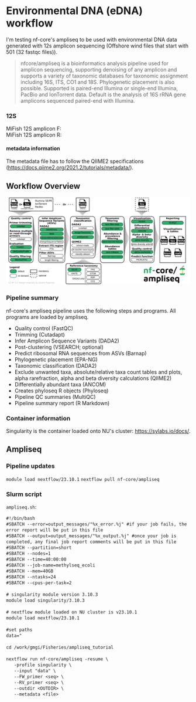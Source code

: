 # Environmental DNA (eDNA) workflow 

I'm testing nf-core's ampliseq to be used with environmental DNA data generated with 12s amplicon sequencing (Offshore wind files that start with 501 (32 fastqc files)). 

> nfcore/ampliseq is a bioinformatics analysis pipeline used for amplicon sequencing, supporting denoising of any amplicon and supports a variety of taxonomic databases for taxonomic assignment including 16S, ITS, CO1 and 18S. Phylogenetic placement is also possible. Supported is paired-end Illumina or single-end Illumina, PacBio and IonTorrent data. Default is the analysis of 16S rRNA gene amplicons sequenced paired-end with Illumina.

### 12S 

MiFish 12S amplicon F:    
MiFish 12S amplicon R:    

#### metadata information 

The metadata file has to follow the QIIME2 specifications (https://docs.qiime2.org/2021.2/tutorials/metadata/). 



## Workflow Overview 

![](https://raw.githubusercontent.com/nf-core/ampliseq/2.8.0//docs/images/ampliseq_workflow.png)

### Pipeline summary

nf-core's ampliseq pipeline uses the following steps and programs. All programs are loaded by ampliseq. 
- Quality control (FastQC)   
- Trimming (Cutadapt)  
- Infer Amplicon Sequence Variants (DADA2)  
- Post-clustering (VSEARCH; optional)  
- Predict ribosomal RNA sequences from ASVs (Barnap)   
- Phylogenetic placement (EPA-NG)  
- Taxonomic classification (DADA2)  
- Exclude unwanted taxa, absolute/relative taxa count tables and plots, alpha rarefraction, alpha and beta diversity calculations (QIIME2)  
- Differentially abundant taxa (ANCOM)  
- Creates phyloseq R objects (Phyloseq)  
- Pipeline QC summaries (MultiQC)  
- Pipeline summary report (R Markdown)  

### Container information 

Singularity is the container loaded onto NU's cluster: https://sylabs.io/docs/. 

## Ampliseq

### Pipeline updates



`module load nextflow/23.10.1` 
`nextflow pull nf-core/ampliseq` 

### Slurm script 

`ampliseq.sh`:

```
#!/bin/bash
#SBATCH --error=output_messages/"%x_error.%j" #if your job fails, the error report will be put in this file
#SBATCH --output=output_messages/"%x_output.%j" #once your job is completed, any final job report comments will be put in this file
#SBATCH --partition=short
#SBATCH --nodes=1
#SBATCH --time=40:00:00
#SBATCH --job-name=methylseq_ecoli
#SBATCH --mem=40GB
#SBATCH --ntasks=24
#SBATCH --cpus-per-task=2

# singularity module version 3.10.3
module load singularity/3.10.3

# nextflow module loaded on NU cluster is v23.10.1
module load nextflow/23.10.1

#set paths 
data="

cd /work/gmgi/Fisheries/ampliseq_tutorial

nextflow run nf-core/ampliseq -resume \
   -profile singularity \
   --input "data" \
   --FW_primer <seq> \
   --RV_primer <seq> \
   --outdir <OUTDIR> \
   --metadata <file>

```